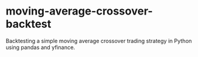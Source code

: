 # moving-average-crossover-backtest
Backtesting a simple moving average crossover trading strategy in Python using pandas and yfinance.
